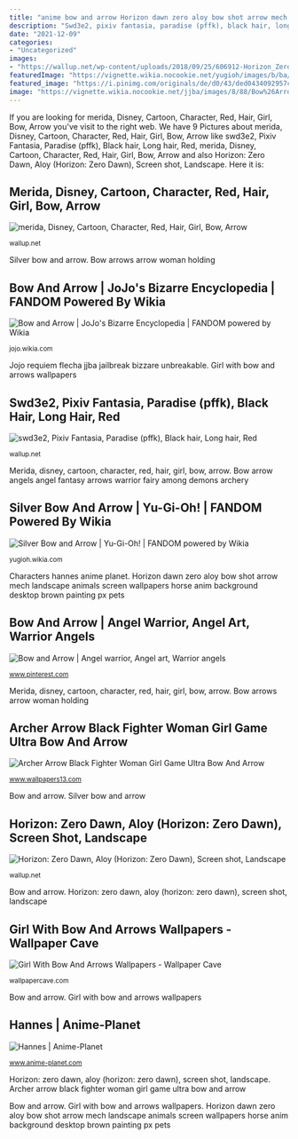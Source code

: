 ```yaml
---
title: "anime bow and arrow Horizon dawn zero aloy bow shot arrow mech landscape animals screen wallpapers horse anim background desktop brown painting px pets"
description: "Swd3e2, pixiv fantasia, paradise (pffk), black hair, long hair, red"
date: "2021-12-09"
categories:
- "Uncategorized"
images:
- "https://wallup.net/wp-content/uploads/2018/09/25/606912-Horizon_Zero_Dawn-Aloy_Horizon_Zero_Dawn-screen_shot-landscape-bow-bow_and_arrow-mech-Mech_Animals.jpg"
featuredImage: "https://vignette.wikia.nocookie.net/yugioh/images/b/ba/SilverBowandArrow-LOB-NA-SP-1E.jpg/revision/latest?cb=20090329054417"
featured_image: "https://i.pinimg.com/originals/de/d0/43/ded0434092957c69469c17ce77b87e10.jpg"
image: "https://vignette.wikia.nocookie.net/jjba/images/8/88/Bow%26ArrowAV.png/revision/latest?cb=20161231050428"
---
```


If you are looking for merida, Disney, Cartoon, Character, Red, Hair, Girl, Bow, Arrow you've visit to the right web. We have 9 Pictures about merida, Disney, Cartoon, Character, Red, Hair, Girl, Bow, Arrow like swd3e2, Pixiv Fantasia, Paradise (pffk), Black hair, Long hair, Red, merida, Disney, Cartoon, Character, Red, Hair, Girl, Bow, Arrow and also Horizon: Zero Dawn, Aloy (Horizon: Zero Dawn), Screen shot, Landscape. Here it is:

## Merida, Disney, Cartoon, Character, Red, Hair, Girl, Bow, Arrow

![merida, Disney, Cartoon, Character, Red, Hair, Girl, Bow, Arrow](https://wallup.net/wp-content/uploads/2019/09/640944-merida-disney-cartoon-character-red-hair-girl-bow-arrow.jpg "Bow arrow angels angel fantasy arrows warrior fairy among demons archery")

<small>wallup.net</small>

Silver bow and arrow. Bow arrows arrow woman holding

## Bow And Arrow | JoJo&#039;s Bizarre Encyclopedia | FANDOM Powered By Wikia

![Bow and Arrow | JoJo&#039;s Bizarre Encyclopedia | FANDOM powered by Wikia](https://vignette.wikia.nocookie.net/jjba/images/8/88/Bow%26ArrowAV.png/revision/latest?cb=20161231050428 "Hair eyes pixiv bow anime fantasia gloves weapon short pink bows cape wallpapers pffk paradise elbow dress wallpaperup konachan resolutions")

<small>jojo.wikia.com</small>

Jojo requiem flecha jjba jailbreak bizzare unbreakable. Girl with bow and arrows wallpapers

## Swd3e2, Pixiv Fantasia, Paradise (pffk), Black Hair, Long Hair, Red

![swd3e2, Pixiv Fantasia, Paradise (pffk), Black hair, Long hair, Red](https://wallup.net/wp-content/uploads/2018/09/26/121740-swd3e2-Pixiv_Fantasia-Paradise_pffk-black_hair-long_hair-red_eyes-gloves-bows-anime_girls.jpg "Archer arrow fighter bow woman game ultra fantasy desktop warrior wallpapers 2160 brunette")

<small>wallup.net</small>

Merida, disney, cartoon, character, red, hair, girl, bow, arrow. Bow arrow angels angel fantasy arrows warrior fairy among demons archery

## Silver Bow And Arrow | Yu-Gi-Oh! | FANDOM Powered By Wikia

![Silver Bow and Arrow | Yu-Gi-Oh! | FANDOM powered by Wikia](https://vignette.wikia.nocookie.net/yugioh/images/b/ba/SilverBowandArrow-LOB-NA-SP-1E.jpg/revision/latest?cb=20090329054417 "Girl with bow and arrows wallpapers")

<small>yugioh.wikia.com</small>

Characters hannes anime planet. Horizon dawn zero aloy bow shot arrow mech landscape animals screen wallpapers horse anim background desktop brown painting px pets

## Bow And Arrow | Angel Warrior, Angel Art, Warrior Angels

![Bow and Arrow | Angel warrior, Angel art, Warrior angels](https://i.pinimg.com/originals/de/d0/43/ded0434092957c69469c17ce77b87e10.jpg "Swd3e2, pixiv fantasia, paradise (pffk), black hair, long hair, red")

<small>www.pinterest.com</small>

Merida, disney, cartoon, character, red, hair, girl, bow, arrow. Bow arrows arrow woman holding

## Archer Arrow Black Fighter Woman Girl Game Ultra Bow And Arrow

![Archer Arrow Black Fighter Woman Girl Game Ultra Bow And Arrow](https://www.wallpapers13.com/wp-content/uploads/2015/11/Archer_arrow_black_fighter_woman_girl_game_ultra_bow-and-arrow_3840x2160_hd-wallpaper-1637263-1920x1200.jpg "Jojo requiem flecha jjba jailbreak bizzare unbreakable")

<small>www.wallpapers13.com</small>

Bow and arrow. Silver bow and arrow

## Horizon: Zero Dawn, Aloy (Horizon: Zero Dawn), Screen Shot, Landscape

![Horizon: Zero Dawn, Aloy (Horizon: Zero Dawn), Screen shot, Landscape](https://wallup.net/wp-content/uploads/2018/09/25/606912-Horizon_Zero_Dawn-Aloy_Horizon_Zero_Dawn-screen_shot-landscape-bow-bow_and_arrow-mech-Mech_Animals.jpg "Silver bow and arrow")

<small>wallup.net</small>

Bow and arrow. Horizon: zero dawn, aloy (horizon: zero dawn), screen shot, landscape

## Girl With Bow And Arrows Wallpapers - Wallpaper Cave

![Girl With Bow And Arrows Wallpapers - Wallpaper Cave](https://wallpapercave.com/wp/wp6238341.jpg "Archer arrow fighter bow woman game ultra fantasy desktop warrior wallpapers 2160 brunette")

<small>wallpapercave.com</small>

Bow and arrow. Girl with bow and arrows wallpapers

## Hannes | Anime-Planet

![Hannes | Anime-Planet](https://www.anime-planet.com/images/characters/hannes-23871.jpg "Merida, disney, cartoon, character, red, hair, girl, bow, arrow")

<small>www.anime-planet.com</small>

Horizon: zero dawn, aloy (horizon: zero dawn), screen shot, landscape. Archer arrow black fighter woman girl game ultra bow and arrow

Bow and arrow. Girl with bow and arrows wallpapers. Horizon dawn zero aloy bow shot arrow mech landscape animals screen wallpapers horse anim background desktop brown painting px pets
